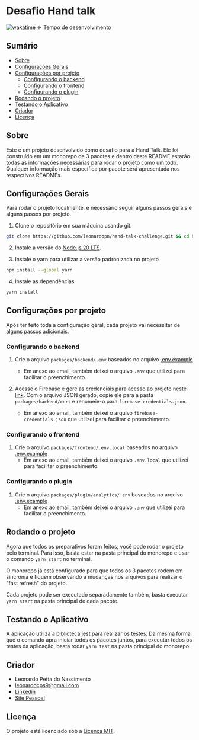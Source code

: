 # Desafio Hand talk

[![wakatime](https://wakatime.com/badge/user/8fca51ef-168e-4305-aa1b-ac65b03510fe/project/ebbb84ab-a308-42d8-bdcd-7af2dbd40d51.svg)](https://wakatime.com/@leonardopn/projects/wuestpjnks?start=2024-07-23&end=2024-07-29) <- Tempo de desenvolvimento

## Sumário

-   [Sobre](#sobre)
-   [Configurações Gerais](#configurações-gerais)
-   [Configurações por projeto](#configurações-por-projeto)
    -   [Configurando o backend](#configurando-o-backend)
    -   [Configurando o frontend](#configurando-o-frontend)
    -   [Configurando o plugin](#configurando-o-plugin)
-   [Rodando o projeto](#rodando-o-projeto)
-   [Testando o Aplicativo](#testando-o-aplicativo)
-   [Criador](#criador)
-   [Licença](#licença)

## Sobre

Este é um projeto desenvolvido como desafio para a Hand Talk. Ele foi construído em um monorepo de 3 pacotes e dentro deste README estarão todas as informações necessárias para rodar o projeto como um todo. Qualquer informação mais específica por pacote será apresentada nos respectivos READMEs.

## Configurações Gerais

Para rodar o projeto localmente, é necessário seguir alguns passos gerais e alguns passos por projeto.

1. Clone o repositório em sua máquina usando git.

```bash
git clone https://github.com/leonardopn/hand-talk-challenge.git && cd hand-talk-challenge
```

2. Instale a versão do [Node.js 20 LTS](https://nodejs.org/en/download/package-manager).

3. Instale o yarn para utilizar a versão padronizada no projeto

```bash
npm install --global yarn
```

4. Instale as dependências

```bash
yarn install
```

## Configurações por projeto

Após ter feito toda a configuração geral, cada projeto vai necessitar de alguns passos adicionais.

### Configurando o backend

1. Crie o arquivo `packages/backend/.env` baseados no arquivo [.env.example](./packages/backend/.env.example)

    - Em anexo ao email, também deixei o arquivo `.env` que utilizei para facilitar o preenchimento.

2. Acesse o Firebase e gere as credenciais para acesso ao projeto neste [link](https://console.firebase.google.com/u/0/project/hand-talk-challenge-52473/settings/serviceaccounts/adminsdk?hl=pt-br). Com o arquivo JSON gerado, copie ele para a pasta `packages/backend/cert` e renomeie-o para `firebase-credentials.json`.

    - Em anexo ao email, também deixei o arquivo `firebase-credentials.json` que utilizei para facilitar o preenchimento.

### Configurando o frontend

1. Crie o arquivo `packages/frontend/.env.local` baseados no arquivo [.env.example](./packages/frontend/.env.example)
    - Em anexo ao email, também deixei o arquivo `.env.local` que utilizei para facilitar o preenchimento.

### Configurando o plugin

1. Crie o arquivo `packages/plugin/analytics/.env` baseados no arquivo [.env.example](./packages/plugin/analytics/.env.example)
    - Em anexo ao email, também deixei o arquivo `.env` que utilizei para facilitar o preenchimento.

## Rodando o projeto

Agora que todos os preparativos foram feitos, você pode rodar o projeto pelo terminal. Para isso, basta estar na pasta principal do monorepo e usar o comando `yarn start` no terminal.

O monorepo já está configurado para que todos os 3 pacotes rodem em sincronia e fiquem observando a mudanças nos arquivos para realizar o "fast refresh" do projeto.

Cada projeto pode ser executado separadamente também, basta executar `yarn start` na pasta principal de cada pacote.

## Testando o Aplicativo

A aplicação utiliza a biblioteca jest para realizar os testes. Da mesma forma que o comando apra iniciar todos os pacotes juntos, para executar todos os testes da aplicação, basta rodar `yarn test` na pasta principal do monorepo.

## Criador

-   Leonardo Petta do Nascimento
-   <leonardocps9@gmail.com>
-   [Linkedin](https://www.linkedin.com/in/leonardo-petta-do-nascimento-75674015b/)
-   [Site Pessoal](https://www.leonardopetta.dev/)

## Licença

O projeto está licenciado sob a [Licença MIT](./LICENSE.md).
